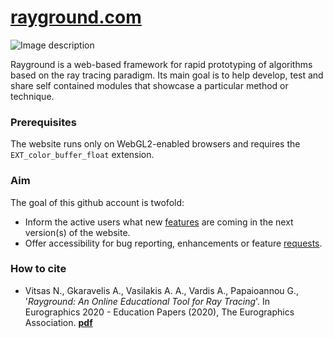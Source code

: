 # [rayground.com](https://www.rayground.com)

![Image description](https://rayground.com/images/projects/image.jpg)

Rayground is a web-based framework for rapid prototyping of algorithms based on the ray tracing paradigm. Its main goal is to help develop, test and share self contained modules that showcase a particular method or technique.

### Prerequisites

The website runs only on WebGL2-enabled browsers and requires the `EXT_color_buffer_float` extension.

### Aim

The goal of this github account is twofold: 
- Inform the active users what new [features](https://github.com/cgaueb/rayground/projects) are coming in the next version(s) of the website.
- Offer accessibility for bug reporting, enhancements or feature [requests](https://github.com/cgaueb/rayground/issues).

### How to cite

- Vitsas N., Gkaravelis A., Vasilakis A. A., Vardis A., Papaioannou G., '_Rayground: An Online Educational Tool for Ray Tracing_'. In Eurographics 2020 - Education Papers (2020), The Eurographics Association. [**pdf**](https://abasilak.github.io/papers/conferences/eg2020edu/paper.pdf)
